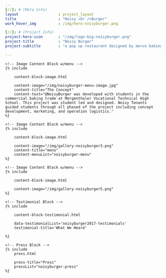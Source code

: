 ```yaml
---
[//]: # (Meta Info)
layout 					: project_layout
title 					: "Noisy <br />Burger"
work_hover_img			: /img/hero-noisyburger.png

[//]: # (Project Info)
project-hero-icon 		: "/img/logo-big-noisyburger.png"
project-title 			: "Noisy Burger"
project-subtitle 		: "a pop up restaurant designed by mervo baking trade students"

---
```

<div class="template_wrapper">

	<!-- Image Content Block w/menu -->
	{% include

		content-block-image.html

		content-image="/img/noisyburger-menu-image.jpg"
		content-title="The Concept"
		content-text="@NoisyBurger was developed with students in the commercial baking trade at Mergenthaler Vocational Technical High School. This project was student led and designed. Noisy Tenants guided students through all phased of the project including concept development, marketing, and operation logistics."
	%}

	<!-- Image Content Block w/menu -->
	{% include

		content-block-image.html

		content-image="/img/gallery-noisyburger3.png"
		content-title="menu"
		content-menuList="noisyburger-menu"
	%}

	<!-- Image Content Block w/menu -->
	{% include

		content-block-image.html

		content-image="/img/gallery-noisyburger5.png"
	%}

	<!-- Testimonial Block -->
	{% include

		content-block-testimonial.html

		data-testimonialList='noisyburger2017-testimonials'
		testimonial-title='What We Heard'

	%}

	<!-- Press Block -->
 	{% include
 		press.html

 		press-title="Press"
 		pressList="noisyburger-press"
 	%}


</div>
